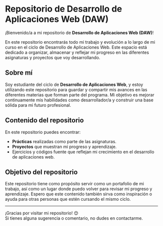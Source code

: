 # Repositorio de Desarrollo de Aplicaciones Web (DAW)

¡Bienvenido/a a mi repositorio de **Desarrollo de Aplicaciones Web (DAW)**!  

En este repositorio encontrarás todo mi trabajo y evolución a lo largo de mi curso en el ciclo de Desarrollo de Aplicaciones Web. Este espacio está dedicado a organizar, almacenar y reflejar mi progreso en las diferentes asignaturas y proyectos que voy desarrollando.

## Sobre mí
Soy estudiante del ciclo de **Desarrollo de Aplicaciones Web**, y estoy utilizando este repositorio para guardar y compartir mis avances en las diferentes materias que forman parte del programa. Mi objetivo es mejorar continuamente mis habilidades como desarrollador/a y construir una base sólida para mi futuro profesional.

## Contenido del repositorio
En este repositorio puedes encontrar:
- **Prácticas** realizadas como parte de las asignaturas.
- **Proyectos** que muestran mi progreso y aprendizaje.
- Ejercicios y códigos fuente que reflejan mi crecimiento en el desarrollo de aplicaciones web.

## Objetivo del repositorio
Este repositorio tiene como propósito servir como un portafolio de mi trabajo, así como un lugar donde puedo volver para revisar mi progreso y aprendizaje. Espero que este contenido también sirva como inspiración o ayuda para otras personas que estén cursando el mismo ciclo.

---

¡Gracias por visitar mi repositorio! 😊  
Si tienes alguna sugerencia o comentario, no dudes en contactarme.
